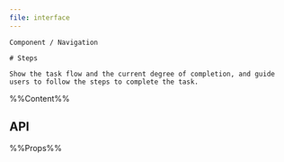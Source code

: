 ```yaml
---
file: interface
---
```


`````
Component / Navigation

# Steps

Show the task flow and the current degree of completion, and guide users to follow the steps to complete the task.
`````

%%Content%%

## API

%%Props%%
